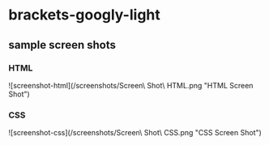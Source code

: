 # brackets-googly-light

## sample screen shots
### HTML
![screenshot-html](/screenshots/Screen\ Shot\ HTML.png "HTML Screen Shot")

### CSS
![screenshot-css](/screenshots/Screen\ Shot\ CSS.png "CSS Screen Shot")
